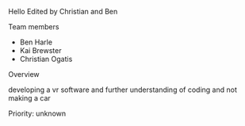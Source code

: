 
Hello 
Edited by Christian and Ben

Team members
- Ben Harle
- Kai Brewster
- Christian Ogatis

Overview 

developing a vr software and further understanding of coding and not making a car

Priority: unknown
